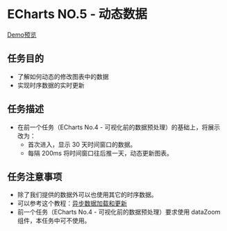 # ECharts NO.5 - 动态数据

[Demo预览](http://pwcong.me/IFE2017-EXAMS/src/ECharts&WebVR/ECharts-05/)

## 任务目的
* 了解如何动态的修改图表中的数据
* 实现时序数据的实时更新

## 任务描述
* 在前一个任务（ECharts No.4 - 可视化前的数据预处理）的基础上，将展示改为：
    * 首次进入，显示 30 天时间窗口的数据。
    * 每隔 200ms 将时间窗口往后推一天，动态更新图表。

## 任务注意事项
* 除了我们提供的数据外可以也使用其它的时序数据。
* 可以参考这个教程：[异步数据加载和更新](http://echarts.baidu.com/tutorial.html#%E5%BC%82%E6%AD%A5%E6%95%B0%E6%8D%AE%E5%8A%A0%E8%BD%BD%E5%92%8C%E6%9B%B4%E6%96%B0)
* 前一个任务（ECharts No.4 - 可视化前的数据预处理）要求使用 dataZoom 组件，本任务中可不使用。